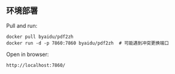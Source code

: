 ## 环境部署
Pull and run:
```
docker pull byaidu/pdf2zh
docker run -d -p 7860:7860 byaidu/pdf2zh  # 可能遇到冲突更换端口
```
Open in browser:
```
http://localhost:7860/
```